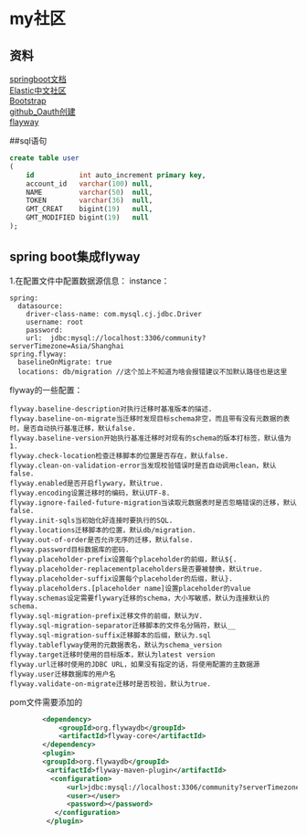 # my社区
##  资料
[springboot文档](https://spring.io/guides)<br>
[Elastic中文社区](https://elasticsearch.cn/) <br>
[Bootstrap](https://v3.bootcss.com/) <br>
[github_Oauth创建](https://developer.github.com/apps/building-oauth-apps/creating-an-oauth-app/)  
[flayway](https://flywaydb.org/getstarted/firststeps/maven)

##sql语句
```sql
create table user
(
    id           int auto_increment primary key,
    account_id   varchar(100) null,
    NAME         varchar(50)  null,
    TOKEN        varchar(36)  null,
    GMT_CREAT    bigint(19)   null,
    GMT_MODIFIED bigint(19)   null
);
```
## spring boot集成flyway
1.在配置文件中配置数据源信息：
instance：
```
spring:
  datasource:
    driver-class-name: com.mysql.cj.jdbc.Driver
    username: root
    password:
    url:  jdbc:mysql://localhost:3306/community?serverTimezone=Asia/Shanghai
spring.flyway:
  baselineOnMigrate: true
  locations: db/migration //这个加上不知道为啥会报错建议不加默认路径也是这里
```
flyway的一些配置：
```
flyway.baseline-description对执行迁移时基准版本的描述.
flyway.baseline-on-migrate当迁移时发现目标schema非空，而且带有没有元数据的表时，是否自动执行基准迁移，默认false.
flyway.baseline-version开始执行基准迁移时对现有的schema的版本打标签，默认值为1.
flyway.check-location检查迁移脚本的位置是否存在，默认false.
flyway.clean-on-validation-error当发现校验错误时是否自动调用clean，默认false.
flyway.enabled是否开启flywary，默认true.
flyway.encoding设置迁移时的编码，默认UTF-8.
flyway.ignore-failed-future-migration当读取元数据表时是否忽略错误的迁移，默认false.
flyway.init-sqls当初始化好连接时要执行的SQL.
flyway.locations迁移脚本的位置，默认db/migration.
flyway.out-of-order是否允许无序的迁移，默认false.
flyway.password目标数据库的密码.
flyway.placeholder-prefix设置每个placeholder的前缀，默认${.
flyway.placeholder-replacementplaceholders是否要被替换，默认true.
flyway.placeholder-suffix设置每个placeholder的后缀，默认}.
flyway.placeholders.[placeholder name]设置placeholder的value
flyway.schemas设定需要flywary迁移的schema，大小写敏感，默认为连接默认的schema.
flyway.sql-migration-prefix迁移文件的前缀，默认为V.
flyway.sql-migration-separator迁移脚本的文件名分隔符，默认__
flyway.sql-migration-suffix迁移脚本的后缀，默认为.sql
flyway.tableflyway使用的元数据表名，默认为schema_version
flyway.target迁移时使用的目标版本，默认为latest version
flyway.url迁移时使用的JDBC URL，如果没有指定的话，将使用配置的主数据源
flyway.user迁移数据库的用户名
flyway.validate-on-migrate迁移时是否校验，默认为true.
```
pom文件需要添加的
```xml
        <dependency>
            <groupId>org.flywaydb</groupId>
            <artifactId>flyway-core</artifactId>
        </dependency>
        <plugin>
        <groupId>org.flywaydb</groupId>
         <artifactId>flyway-maven-plugin</artifactId>
          <configuration>
              <url>jdbc:mysql://localhost:3306/community?serverTimezone=Asia/Shanghai</url>
              <user></user>
              <password></password>
           </configuration>
         </plugin>
```